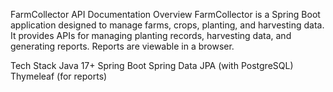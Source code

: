 FarmCollector API Documentation
Overview
FarmCollector is a Spring Boot application designed to manage farms, crops, planting, and harvesting data. It provides APIs for managing planting records, harvesting data, and generating reports. Reports are viewable in a browser.

Tech Stack
Java 17+
Spring Boot
Spring Data JPA (with PostgreSQL)
Thymeleaf (for reports)
